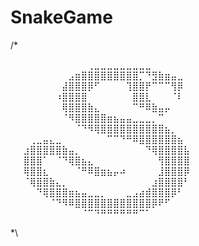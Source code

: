 # SnakeGame

/*

⠀⠀⠀⠀⠀⠀⠀⠀⠀⠀⠀⠀⢀⣀⣀⣀⣀⣀⣀⣀⣀⣀⠀⠀⠀⠀⠀⠀⠀⠀
⠀⠀⠀⠀⠀⠀⠀⠀⠀⣠⣶⣿⣿⣿⣿⣿⣿⣿⣿⣿⡉⠙⣻⣷⣶⣤⣀⠀⠀⠀
⠀⠀⠀⠀⠀⠀⠀⠀⣼⣿⣿⣿⡿⠋⠀⠀⠀⠀⢹⣿⣿⡟⠉⠉⠉⢻⡿⠀⠀⠀
⠀⠀⠀⠀⠀⠀⠀⠰⣿⣿⣿⣿⠀⠀⠀⠀⠀⠀⠀⣿⣿⣇⠀⠀⠀⠈⠇⠀⠀⠀
⠀⠀⠀⠀⠀⠀⠀⠀⢿⣿⣿⣿⣷⣄⠀⠀⠀⠀⠀⠉⠛⠿⣷⣤⡤⠀⠀⠀⠀⠀
⠀⠀⠀⠀⠀⠀⠀⠀⠈⠻⣿⣿⣿⣿⣿⣶⣦⣤⣤⣀⣀⣀⡀⠉⠀⠀⠀⠀⠀⠀
⠀⠀⠀⠀⠀⠀⠀⠀⠀⠀⠈⠙⠻⢿⣿⣿⣿⣿⣿⣿⣿⣿⣿⣿⣦⡀⠀⠀⠀⠀
⠀⠀⠀⢀⣀⣤⣄⣀⠀⠀⠀⠀⠀⠀⠀⠉⠉⠙⠛⠿⣿⣿⣿⣿⣿⣿⣦⠀⠀⠀
⠀⠀⣰⣿⣿⣿⣿⣿⣷⣤⡀⠀⠀⠀⠀⠀⠀⠀⠀⠀⠀⠙⢿⣿⣿⣿⣿⣧⠀⠀
⠀⠀⣿⣿⣿⠁⠀⠈⠙⢿⣿⣦⣄⠀⠀⠀⠀⠀⠀⠀⠀⠀⠀⢻⣿⣿⣿⣿⠀⠀
⠀⠀⢿⣿⣿⣆⠀⠀⠀⠀⠈⠛⠿⣿⣶⣦⡤⠴⠀⠀⠀⠀⠀⣸⣿⣿⣿⡿⠀⠀
⠀⠀⠈⢿⣿⣿⣷⣄⡀⠀⠀⠀⠀⠀⠀⠀⠀⠀⠀⠀⠀⠀⣰⣿⣿⣿⣿⠃⠀⠀
⠀⠀⠀⠀⠙⢿⣿⣿⣿⣶⣦⣤⣀⣀⡀⠀⠀⠀⣀⣠⣴⣾⣿⣿⣿⡿⠃⠀⠀⠀
⠀⠀⠀⠀⠀⠀⠈⠙⠻⠿⣿⣿⣿⣿⣿⣿⣿⣿⣿⣿⣿⣿⡿⠟⠋⠀⠀⠀⠀⠀
⠀⠀⠀⠀⠀⠀⠀⠀⠀⠀⠀⠈⠉⠙⠛⠛⠛⠛⠛⠛⠉⠁⠀⠀⠀⠀⠀⠀⠀⠀



*\
